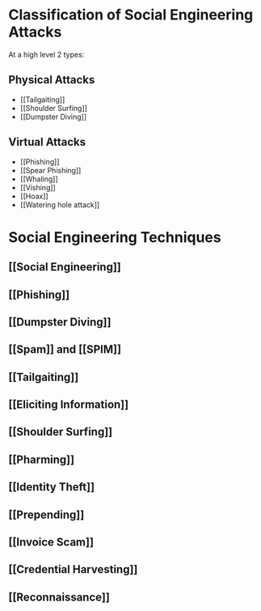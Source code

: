 # Classification of Social Engineering Attacks

At a high level 2 types:
## Physical Attacks
- [[Tailgaiting]]
- [[Shoulder Surfing]]
- [[Dumpster Diving]]
## Virtual Attacks
- [[Phishing]]
- [[Spear Phishing]]
- [[Whaling]]
- [[Vishing]]
- [[Hoax]]
- [[Watering hole attack]]
# Social Engineering Techniques
## [[Social Engineering]]
## [[Phishing]]
## [[Dumpster Diving]]

## [[Spam]] and [[SPIM]]
## [[Tailgaiting]]

## [[Eliciting Information]]

## [[Shoulder Surfing]]
## [[Pharming]]
## [[Identity Theft]]
## [[Prepending]]
## [[Invoice Scam]]
## [[Credential Harvesting]]
## [[Reconnaissance]]
